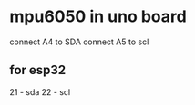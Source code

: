 # mpu6050  in uno board
connect  A4 to SDA
connect A5 to scl


for esp32
-------------

21 - sda
22 - scl
